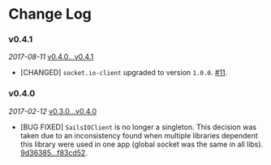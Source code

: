 # Change Log

### v0.4.1

 _2017-08-11_ [v0.4.0...v0.4.1](https://github.com/joshuamarquez/sails.io.java/compare/v0.4.0...v0.4.1)

* [CHANGED] `socket.io-client` upgraded to version `1.0.0`. [#11](https://github.com/joshuamarquez/sails.io.java/pull/11).

### v0.4.0

 _2017-02-12_ [v0.3.0...v0.4.0](https://github.com/joshuamarquez/sails.io.java/compare/v0.3.0...v0.4.0)

* [BUG FIXED] `SailsIOClient` is no longer a singleton. This decision was taken due to an inconsistency found when multiple libraries dependent this library were used in one app (global socket was the same in all libs). [9d36385...f83cd52](https://github.com/joshuamarquez/sails.io.java/compare/9d36385...f83cd52).
